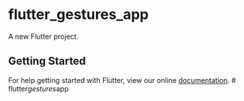 # flutter_gestures_app

A new Flutter project.

## Getting Started

For help getting started with Flutter, view our online
[documentation](https://flutter.io/).
#   f l u t t e r _ g e s t u r e s _ a p p  
 